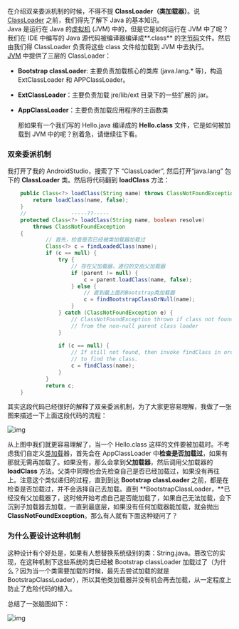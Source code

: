 在介绍双亲委派机制的时候，不得不提 **ClassLoader（类加载器）**。说 [ClassLoader](https://so.csdn.net/so/search?q=ClassLoader&spm=1001.2101.3001.7020) 之前，我们得先了解下 Java 的基本知识。  
 Java 是运行在 Java 的[虚拟机](https://so.csdn.net/so/search?q=虚拟机&spm=1001.2101.3001.7020) (JVM) 中的，但是它是如何运行在 JVM 中了呢？我们在 IDE 中编写的 Java 源代码被编译器编译成**.class** 的[字节码](https://so.csdn.net/so/search?q=字节码&spm=1001.2101.3001.7020)文件。然后由我们得 ClassLoader 负责将这些 class 文件给加载到 JVM 中去执行。  
 [JVM](https://so.csdn.net/so/search?q=JVM&spm=1001.2101.3001.7020) 中提供了三层的 ClassLoader：

- **Bootstrap classLoader**: 主要负责加载核心的类库 (java.lang.* 等)，构造 ExtClassLoader 和 APPClassLoader。

- **ExtClassLoader**：主要负责加载 jre/lib/ext 目录下的一些扩展的 jar。

- **AppClassLoader**：主要负责加载应用程序的主函数类

  那如果有一个我们写的 Hello.java 编译成的 **Hello.class** 文件，它是如何被加载到 JVM 中的呢？别着急，请继续往下看。



### 双亲委派机制

我打开了我的 AndroidStudio，搜索了下 “ClassLoader”, 然后打开“java.lang” 包下的 **ClassLoader** 类。然后将代码翻到 **loadClass** 方法：

```java
    public Class<?> loadClass(String name) throws ClassNotFoundException {
        return loadClass(name, false);
    }
    //              -----??-----
    protected Class<?> loadClass(String name, boolean resolve)
        throws ClassNotFoundException
    {
            // 首先，检查是否已经被类加载器加载过
            Class<?> c = findLoadedClass(name);
            if (c == null) {
                try {
                    // 存在父加载器，递归的交由父加载器
                    if (parent != null) {
                        c = parent.loadClass(name, false);
                    } else {
                        // 直到最上面的Bootstrap类加载器
                        c = findBootstrapClassOrNull(name);
                    }
                } catch (ClassNotFoundException e) {
                    // ClassNotFoundException thrown if class not found
                    // from the non-null parent class loader
                }
 
                if (c == null) {
                    // If still not found, then invoke findClass in order
                    // to find the class.
                    c = findClass(name);
                }
            }
            return c;
    }
```

其实这段代码已经很好的解释了双亲委派机制，为了大家更容易理解，我做了一张图来描述一下上面这段代码的流程：  

![img](https://img-blog.csdnimg.cn/20201217213314510.png?x-oss-process=image/watermark,type_ZmFuZ3poZW5naGVpdGk,shadow_10,text_aHR0cHM6Ly9ibG9nLmNzZG4ubmV0L2NvZGV5YW5iYW8=,size_16,color_FFFFFF,t_70)


从上图中我们就更容易理解了，当一个 Hello.class 这样的文件要被加载时。不考虑我们自定义[类加载](https://so.csdn.net/so/search?q=类加载&spm=1001.2101.3001.7020)器，首先会在 AppClassLoader 中**检查是否加载过**，如果有那就无需再加载了。如果没有，那么会拿到**父加载器**，然后调用父加载器的 **loadClass** 方法。父类中同理也会先检查自己是否已经加载过，如果没有再往上。注意这个类似递归的过程，直到到达 **Bootstrap classLoader** 之前，都是在检查是否加载过，并不会选择自己去加载。直到 **BootstrapClassLoader，**已经没有父加载器了，这时候开始考虑自己是否能加载了，如果自己无法加载，会下沉到子加载器去加载，一直到最底层，如果没有任何加载器能加载，就会抛出 **ClassNotFoundException**。那么有人就有下面这种疑问了？

### 为什么要设计这种机制

这种设计有个好处是，如果有人想替换系统级别的类：String.java。篡改它的实现，在这种机制下这些系统的类已经被 Bootstrap classLoader 加载过了（为什么？因为当一个类需要加载的时候，最先去尝试加载的就是 BootstrapClassLoader），所以其他类加载器并没有机会再去加载，从一定程度上防止了危险代码的植入。

总结了一张脑图如下：

![img](https://img-blog.csdnimg.cn/2020121722082798.png?x-oss-process=image/watermark,type_ZmFuZ3poZW5naGVpdGk,shadow_10,text_aHR0cHM6Ly9ibG9nLmNzZG4ubmV0L2NvZGV5YW5iYW8=,size_16,color_FFFFFF,t_70)

